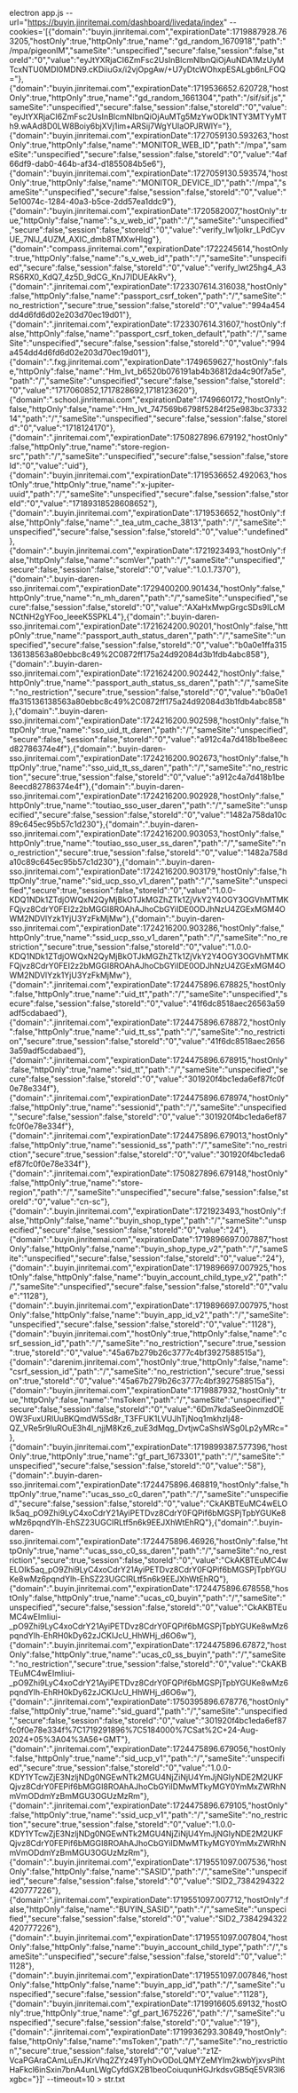 electron app.js --url="https://buyin.jinritemai.com/dashboard/livedata/index" --cookies='[{"domain":"buyin.jinritemai.com","expirationDate":1719887928.763205,"hostOnly":true,"httpOnly":true,"name":"gd_random_1670918","path":"\/mpa\/pigeonIM","sameSite":"unspecified","secure":false,"session":false,"storeId":"0","value":"eyJtYXRjaCI6ZmFsc2UsInBlcmNlbnQiOjAuNDA1MzUyMTcxNTU0MDI0MDN9.cKDiiuGx\/i2vjOpgAw\/+U7yDtcWOhxpESALgb6nLFOQ="},{"domain":"buyin.jinritemai.com","expirationDate":1719536652.620728,"hostOnly":true,"httpOnly":true,"name":"gd_random_1661304","path":"\/sif\/sif.js","sameSite":"unspecified","secure":false,"session":false,"storeId":"0","value":"eyJtYXRjaCI6ZmFsc2UsInBlcmNlbnQiOjAuMTg5MzYwODk1NTY3MTYyMTh9.wAAd8D0LW8Boiy6bjXVj1im+ARSij7WgYUlaOPJRWlY="},{"domain":"buyin.jinritemai.com","expirationDate":1727059130.593263,"hostOnly":true,"httpOnly":false,"name":"MONITOR_WEB_ID","path":"\/mpa","sameSite":"unspecified","secure":false,"session":false,"storeId":"0","value":"4af66df9-dab0-464b-af34-d1855084b5e6"},{"domain":"buyin.jinritemai.com","expirationDate":1727059130.593574,"hostOnly":true,"httpOnly":false,"name":"MONITOR_DEVICE_ID","path":"\/mpa","sameSite":"unspecified","secure":false,"session":false,"storeId":"0","value":"5e10074c-1284-40a3-b5ce-2dd57ea1ddc9"},{"domain":"buyin.jinritemai.com","expirationDate":1720582007,"hostOnly":true,"httpOnly":false,"name":"s_v_web_id","path":"\/","sameSite":"unspecified","secure":false,"session":false,"storeId":"0","value":"verify_lw1jolkr_LPdCyvUE_7NlJ_4UZM_AXIC_dmb8TMXwHlqg"},{"domain":"compass.jinritemai.com","expirationDate":1722245614,"hostOnly":true,"httpOnly":false,"name":"s_v_web_id","path":"\/","sameSite":"unspecified","secure":false,"session":false,"storeId":"0","value":"verify_lwt25hg4_A3RS6RX0_KdQ7_4z5D_9dCG_KnJ7IDUEAkRv"},{"domain":".jinritemai.com","expirationDate":1723307614.316038,"hostOnly":false,"httpOnly":false,"name":"passport_csrf_token","path":"\/","sameSite":"no_restriction","secure":true,"session":false,"storeId":"0","value":"994a454dd4d6fd6d02e203d70ec19d01"},{"domain":".jinritemai.com","expirationDate":1723307614.31607,"hostOnly":false,"httpOnly":false,"name":"passport_csrf_token_default","path":"\/","sameSite":"unspecified","secure":false,"session":false,"storeId":"0","value":"994a454dd4d6fd6d02e203d70ec19d01"},{"domain":".fxg.jinritemai.com","expirationDate":1749659627,"hostOnly":false,"httpOnly":false,"name":"Hm_lvt_b6520b076191ab4b36812da4c90f7a5e","path":"\/","sameSite":"unspecified","secure":false,"session":false,"storeId":"0","value":"1717060852,1717828692,1718123620"},{"domain":".school.jinritemai.com","expirationDate":1749660172,"hostOnly":false,"httpOnly":false,"name":"Hm_lvt_747569b6798f5284f25e983bc3733214","path":"\/","sameSite":"unspecified","secure":false,"session":false,"storeId":"0","value":"1718124170"},{"domain":".jinritemai.com","expirationDate":1750827896.679192,"hostOnly":false,"httpOnly":true,"name":"store-region-src","path":"\/","sameSite":"unspecified","secure":false,"session":false,"storeId":"0","value":"uid"},{"domain":"buyin.jinritemai.com","expirationDate":1719536652.492063,"hostOnly":true,"httpOnly":true,"name":"x-jupiter-uuid","path":"\/","sameSite":"unspecified","secure":false,"session":false,"storeId":"0","value":"17189318528608652"},{"domain":".buyin.jinritemai.com","expirationDate":1719536652,"hostOnly":false,"httpOnly":false,"name":"_tea_utm_cache_3813","path":"\/","sameSite":"unspecified","secure":false,"session":false,"storeId":"0","value":"undefined"},{"domain":".buyin.jinritemai.com","expirationDate":1721923493,"hostOnly":false,"httpOnly":false,"name":"scmVer","path":"\/","sameSite":"unspecified","secure":false,"session":false,"storeId":"0","value":"1.0.1.7370"},{"domain":".buyin-daren-sso.jinritemai.com","expirationDate":1729400200.901434,"hostOnly":false,"httpOnly":true,"name":"n_mh_daren","path":"\/","sameSite":"unspecified","secure":false,"session":false,"storeId":"0","value":"AXaHxMwpGrgcSDs9lLcMNCtNH2gYFoo_IeeeK5SPKL4"},{"domain":".buyin-daren-sso.jinritemai.com","expirationDate":1721624200.90201,"hostOnly":false,"httpOnly":true,"name":"passport_auth_status_daren","path":"\/","sameSite":"unspecified","secure":false,"session":false,"storeId":"0","value":"b0a0e1ffa315136138563a80ebbc8c49%2C0872ff175a24d92084d3b1fdb4abc858"},{"domain":".buyin-daren-sso.jinritemai.com","expirationDate":1721624200.902442,"hostOnly":false,"httpOnly":true,"name":"passport_auth_status_ss_daren","path":"\/","sameSite":"no_restriction","secure":true,"session":false,"storeId":"0","value":"b0a0e1ffa315136138563a80ebbc8c49%2C0872ff175a24d92084d3b1fdb4abc858"},{"domain":".buyin-daren-sso.jinritemai.com","expirationDate":1724216200.902598,"hostOnly":false,"httpOnly":true,"name":"sso_uid_tt_daren","path":"\/","sameSite":"unspecified","secure":false,"session":false,"storeId":"0","value":"a912c4a7d418b1be8eecd82786374e4f"},{"domain":".buyin-daren-sso.jinritemai.com","expirationDate":1724216200.902673,"hostOnly":false,"httpOnly":true,"name":"sso_uid_tt_ss_daren","path":"\/","sameSite":"no_restriction","secure":true,"session":false,"storeId":"0","value":"a912c4a7d418b1be8eecd82786374e4f"},{"domain":".buyin-daren-sso.jinritemai.com","expirationDate":1724216200.902928,"hostOnly":false,"httpOnly":true,"name":"toutiao_sso_user_daren","path":"\/","sameSite":"unspecified","secure":false,"session":false,"storeId":"0","value":"1482a758da10c89c645ec95b57c1d230"},{"domain":".buyin-daren-sso.jinritemai.com","expirationDate":1724216200.903053,"hostOnly":false,"httpOnly":true,"name":"toutiao_sso_user_ss_daren","path":"\/","sameSite":"no_restriction","secure":true,"session":false,"storeId":"0","value":"1482a758da10c89c645ec95b57c1d230"},{"domain":".buyin-daren-sso.jinritemai.com","expirationDate":1724216200.903179,"hostOnly":false,"httpOnly":true,"name":"sid_ucp_sso_v1_daren","path":"\/","sameSite":"unspecified","secure":true,"session":false,"storeId":"0","value":"1.0.0-KDQ1NDk1ZTdjOWQxN2QyMjBkOTJkMGZhZTk1ZjVkY2Y4OGY3OGVhMTMKFQjvz8CdrY0FEI2z2bMGGI8ROAhAJhoCbGYiIDE0ODJhNzU4ZGExMGM4OWM2NDVlYzk1YjU3YzFkMjMw"},{"domain":".buyin-daren-sso.jinritemai.com","expirationDate":1724216200.903286,"hostOnly":false,"httpOnly":true,"name":"ssid_ucp_sso_v1_daren","path":"\/","sameSite":"no_restriction","secure":true,"session":false,"storeId":"0","value":"1.0.0-KDQ1NDk1ZTdjOWQxN2QyMjBkOTJkMGZhZTk1ZjVkY2Y4OGY3OGVhMTMKFQjvz8CdrY0FEI2z2bMGGI8ROAhAJhoCbGYiIDE0ODJhNzU4ZGExMGM4OWM2NDVlYzk1YjU3YzFkMjMw"},{"domain":".jinritemai.com","expirationDate":1724475896.678825,"hostOnly":false,"httpOnly":true,"name":"uid_tt","path":"\/","sameSite":"unspecified","secure":false,"session":false,"storeId":"0","value":"41f6dc8518aec26563a59adf5cdabaed"},{"domain":".jinritemai.com","expirationDate":1724475896.678872,"hostOnly":false,"httpOnly":true,"name":"uid_tt_ss","path":"\/","sameSite":"no_restriction","secure":true,"session":false,"storeId":"0","value":"41f6dc8518aec26563a59adf5cdabaed"},{"domain":".jinritemai.com","expirationDate":1724475896.678915,"hostOnly":false,"httpOnly":true,"name":"sid_tt","path":"\/","sameSite":"unspecified","secure":false,"session":false,"storeId":"0","value":"301920f4bc1eda6ef87fc0f0e78e334f"},{"domain":".jinritemai.com","expirationDate":1724475896.678974,"hostOnly":false,"httpOnly":true,"name":"sessionid","path":"\/","sameSite":"unspecified","secure":false,"session":false,"storeId":"0","value":"301920f4bc1eda6ef87fc0f0e78e334f"},{"domain":".jinritemai.com","expirationDate":1724475896.679013,"hostOnly":false,"httpOnly":true,"name":"sessionid_ss","path":"\/","sameSite":"no_restriction","secure":true,"session":false,"storeId":"0","value":"301920f4bc1eda6ef87fc0f0e78e334f"},{"domain":".jinritemai.com","expirationDate":1750827896.679148,"hostOnly":false,"httpOnly":true,"name":"store-region","path":"\/","sameSite":"unspecified","secure":false,"session":false,"storeId":"0","value":"cn-sc"},{"domain":".buyin.jinritemai.com","expirationDate":1721923493,"hostOnly":false,"httpOnly":false,"name":"buyin_shop_type","path":"\/","sameSite":"unspecified","secure":false,"session":false,"storeId":"0","value":"24"},{"domain":".buyin.jinritemai.com","expirationDate":1719896697.007887,"hostOnly":false,"httpOnly":false,"name":"buyin_shop_type_v2","path":"\/","sameSite":"unspecified","secure":false,"session":false,"storeId":"0","value":"24"},{"domain":".buyin.jinritemai.com","expirationDate":1719896697.007925,"hostOnly":false,"httpOnly":false,"name":"buyin_account_child_type_v2","path":"\/","sameSite":"unspecified","secure":false,"session":false,"storeId":"0","value":"1128"},{"domain":".buyin.jinritemai.com","expirationDate":1719896697.007975,"hostOnly":false,"httpOnly":false,"name":"buyin_app_id_v2","path":"\/","sameSite":"unspecified","secure":false,"session":false,"storeId":"0","value":"1128"},{"domain":"buyin.jinritemai.com","hostOnly":true,"httpOnly":false,"name":"csrf_session_id","path":"\/","sameSite":"no_restriction","secure":true,"session":true,"storeId":"0","value":"45a67b279b26c3777c4bf3927588515a"},{"domain":"darenim.jinritemai.com","hostOnly":true,"httpOnly":false,"name":"csrf_session_id","path":"\/","sameSite":"no_restriction","secure":true,"session":true,"storeId":"0","value":"45a67b279b26c3777c4bf3927588515a"},{"domain":"buyin.jinritemai.com","expirationDate":1719887932,"hostOnly":true,"httpOnly":false,"name":"msToken","path":"\/","sameSite":"unspecified","secure":false,"session":false,"storeId":"0","value":"6Dm7kdaSeeOinmzdOEOW3FuxURlUuBKQmdW5Sd8r_T3FFUK1LVUJhTjNoq1mkhzIj48-QZ_VRe5r9IuROuE3h4l_njjM8Kz6_zuE3dMqg_DvtjwCaShsWSg0Lp2yMRc="},{"domain":"buyin.jinritemai.com","expirationDate":1719899387.577396,"hostOnly":true,"httpOnly":true,"name":"gf_part_1673301","path":"\/","sameSite":"unspecified","secure":false,"session":false,"storeId":"0","value":"58"},{"domain":".buyin-daren-sso.jinritemai.com","expirationDate":1724475896.468819,"hostOnly":false,"httpOnly":true,"name":"ucas_sso_c0_daren","path":"\/","sameSite":"unspecified","secure":false,"session":false,"storeId":"0","value":"CkAKBTEuMC4wELOIk5aq_pO9Zhi9LyC4xoCdrY21AyiPETDvz8CdrY0FQPif6bMGSPjTpbYGUKe8wMz6pqndYlh-EhSZ23UGCIRLtf5n6k9EEJXhWtEhRQ"},{"domain":".buyin-daren-sso.jinritemai.com","expirationDate":1724475896.46926,"hostOnly":false,"httpOnly":true,"name":"ucas_sso_c0_ss_daren","path":"\/","sameSite":"no_restriction","secure":true,"session":false,"storeId":"0","value":"CkAKBTEuMC4wELOIk5aq_pO9Zhi9LyC4xoCdrY21AyiPETDvz8CdrY0FQPif6bMGSPjTpbYGUKe8wMz6pqndYlh-EhSZ23UGCIRLtf5n6k9EEJXhWtEhRQ"},{"domain":".buyin.jinritemai.com","expirationDate":1724475896.678558,"hostOnly":false,"httpOnly":true,"name":"ucas_c0_buyin","path":"\/","sameSite":"unspecified","secure":false,"session":false,"storeId":"0","value":"CkAKBTEuMC4wEImIiui-_pO9Zhi9LyC4xoCdrY21AyiPETDvz8CdrY0FQPif6bMGSPjTpbYGUKe8wMz6pqndYlh-EhRH0kDy62zJCKIJcU_HhWHj_d6O6w"},{"domain":".buyin.jinritemai.com","expirationDate":1724475896.67872,"hostOnly":false,"httpOnly":true,"name":"ucas_c0_ss_buyin","path":"\/","sameSite":"no_restriction","secure":true,"session":false,"storeId":"0","value":"CkAKBTEuMC4wEImIiui-_pO9Zhi9LyC4xoCdrY21AyiPETDvz8CdrY0FQPif6bMGSPjTpbYGUKe8wMz6pqndYlh-EhRH0kDy62zJCKIJcU_HhWHj_d6O6w"},{"domain":".jinritemai.com","expirationDate":1750395896.678776,"hostOnly":false,"httpOnly":true,"name":"sid_guard","path":"\/","sameSite":"unspecified","secure":false,"session":false,"storeId":"0","value":"301920f4bc1eda6ef87fc0f0e78e334f%7C1719291896%7C5184000%7CSat%2C+24-Aug-2024+05%3A04%3A56+GMT"},{"domain":".jinritemai.com","expirationDate":1724475896.679056,"hostOnly":false,"httpOnly":true,"name":"sid_ucp_v1","path":"\/","sameSite":"unspecified","secure":true,"session":false,"storeId":"0","value":"1.0.0-KDY1YTcwZjE3NzljNDg0NGEwNTk2MGU4NjZiNjU4YmJjNGIyNDE2M2UKFQjvz8CdrY0FEPif6bMGGI8ROAhAJhoCbGYiIDMwMTkyMGY0YmMxZWRhNmVmODdmYzBmMGU3OGUzMzRm"},{"domain":".jinritemai.com","expirationDate":1724475896.679105,"hostOnly":false,"httpOnly":true,"name":"ssid_ucp_v1","path":"\/","sameSite":"no_restriction","secure":true,"session":false,"storeId":"0","value":"1.0.0-KDY1YTcwZjE3NzljNDg0NGEwNTk2MGU4NjZiNjU4YmJjNGIyNDE2M2UKFQjvz8CdrY0FEPif6bMGGI8ROAhAJhoCbGYiIDMwMTkyMGY0YmMxZWRhNmVmODdmYzBmMGU3OGUzMzRm"},{"domain":".buyin.jinritemai.com","expirationDate":1719551097.007536,"hostOnly":false,"httpOnly":false,"name":"SASID","path":"\/","sameSite":"unspecified","secure":false,"session":false,"storeId":"0","value":"SID2_7384294322420777226"},{"domain":".jinritemai.com","expirationDate":1719551097.007712,"hostOnly":false,"httpOnly":false,"name":"BUYIN_SASID","path":"\/","sameSite":"unspecified","secure":false,"session":false,"storeId":"0","value":"SID2_7384294322420777226"},{"domain":".buyin.jinritemai.com","expirationDate":1719551097.007804,"hostOnly":false,"httpOnly":false,"name":"buyin_account_child_type","path":"\/","sameSite":"unspecified","secure":false,"session":false,"storeId":"0","value":"1128"},{"domain":".buyin.jinritemai.com","expirationDate":1719551097.007846,"hostOnly":false,"httpOnly":false,"name":"buyin_app_id","path":"\/","sameSite":"unspecified","secure":false,"session":false,"storeId":"0","value":"1128"},{"domain":"buyin.jinritemai.com","expirationDate":1719916605.69132,"hostOnly":true,"httpOnly":true,"name":"gf_part_1675226","path":"\/","sameSite":"unspecified","secure":false,"session":false,"storeId":"0","value":"19"},{"domain":".jinritemai.com","expirationDate":1719936293.30849,"hostOnly":false,"httpOnly":false,"name":"msToken","path":"\/","sameSite":"no_restriction","secure":true,"session":false,"storeId":"0","value":"z1Z-VcaPGAraCAmLuEnJKrVhq2ZYz49TyhOvODoLQMYZeMYIm2kwbYjxvsPihtHaFkcl6inSxin7bnA4unLWgCyfdGX2B1beoCoiuqunHGJrkdsvGB5qE5VR3l6xgbc="}]' --timeout=10 > str.txt
